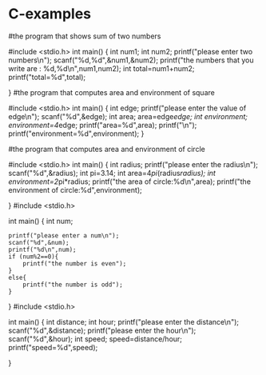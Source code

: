 # C-examples

#the program that shows sum of two numbers

#include <stdio.h>
int main() {
   int num1;
   int num2;
   printf("please enter two numbers\n");
   scanf("%d,%d",&num1,&num2);
   printf("the numbers that you write are : %d,%d\n",num1,num2);
   int total=num1+num2;
   printf("total=%d",total);
   
}
#the program that computes area and environment of square

#include <stdio.h>
int main() {
    int edge;
	printf("please enter the value of edge\n");
	scanf("%d",&edge);
	int area;
	area=edge*edge;
	int environment;
	environment=4*edge;
	printf("area=%d",area);
	printf("\n");
	printf("environment=%d",environment);
}



#the program that computes area and environment of circle

#include <stdio.h>
int main() {
    int radius;
    printf("please enter the radius\n");
    scanf("%d",&radius);
    int pi=3.14;
    int area=4*pi*(radius*radius);
    int environment=2*pi*radius;
    printf("the area of circle:%d\n",area);
    printf("the environment of circle:%d",environment);
    
}
#include <stdio.h>

int main() {
    int num;
    
    printf("please enter a num\n");
    scanf("%d",&num);
    printf("%d\n",num);
    if (num%2==0){
        printf("the number is even");
    }
    else{
        printf("the number is odd");
    }
  
}
#include <stdio.h>

int main() {
    int distance;
    int hour;
	printf("please enter the distance\n");
	scanf("%d",&distance);
	printf("please enter the hour\n");
	scanf("%d",&hour);
	int speed;
	speed=distance/hour;
	printf("speed=%d",speed);
	
}


